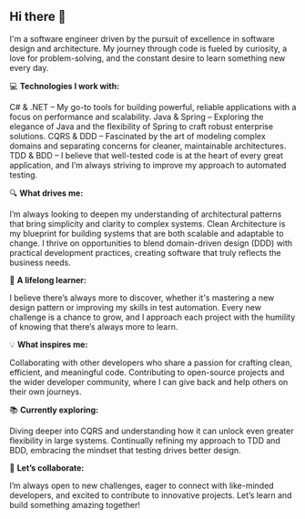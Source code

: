 ## Hi there 👋

I'm a software engineer driven by the pursuit of excellence in software design and architecture. My journey through code is fueled by curiosity, a love for problem-solving, and the constant desire to learn something new every day.


💻 **Technologies I work with:**

C# & .NET – My go-to tools for building powerful, reliable applications with a focus on performance and scalability.
Java & Spring – Exploring the elegance of Java and the flexibility of Spring to craft robust enterprise solutions.
CQRS & DDD – Fascinated by the art of modeling complex domains and separating concerns for cleaner, maintainable architectures.
TDD & BDD – I believe that well-tested code is at the heart of every great application, and I’m always striving to improve my approach to automated testing.


🔍 **What drives me:**

I’m always looking to deepen my understanding of architectural patterns that bring simplicity and clarity to complex systems.
Clean Architecture is my blueprint for building systems that are both scalable and adaptable to change.
I thrive on opportunities to blend domain-driven design (DDD) with practical development practices, creating software that truly reflects the business needs.


🌱 **A lifelong learner:**

I believe there’s always more to discover, whether it's mastering a new design pattern or improving my skills in test automation.
Every new challenge is a chance to grow, and I approach each project with the humility of knowing that there’s always more to learn.


💡 **What inspires me:**

Collaborating with other developers who share a passion for crafting clean, efficient, and meaningful code.
Contributing to open-source projects and the wider developer community, where I can give back and help others on their own journeys.


📚 **Currently exploring:**

Diving deeper into CQRS and understanding how it can unlock even greater flexibility in large systems.
Continually refining my approach to TDD and BDD, embracing the mindset that testing drives better design.


🤝 **Let’s collaborate:**

I’m always open to new challenges, eager to connect with like-minded developers, and excited to contribute to innovative projects. Let’s learn and build something amazing together!
